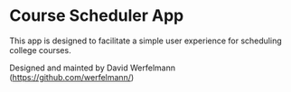 # Course Scheduler App

This app is designed to facilitate a simple user experience for scheduling college courses.

Designed and mainted by David Werfelmann (https://github.com/werfelmann/)